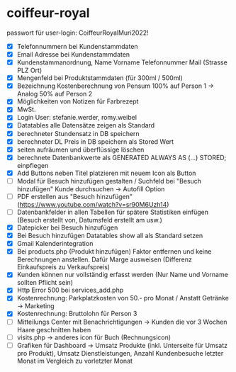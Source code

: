 # coiffeur-royal

passwort für user-login: CoiffeurRoyalMuri2022!

- [x] Telefonnummern bei Kundenstammdaten
- [x] Email Adresse bei Kundenstammdaten
- [x] Kundenstammanordnung, Name Vorname Telefonnummer Mail (Strasse PLZ Ort)
- [x] Mengenfeld bei Produktstammdaten (für 300ml / 500ml)
- [x] Bezeichnung Kostenberechnung von Pensum 100% auf Person 1 -> Analog 50% auf Person 2
- [x] Möglichkeiten von Notizen für Farbrezept
- [x] MwSt. 
- [x] Login User: stefanie.werder, romy.weibel
- [x] Datatables alle Datensätze zeigen als Standard
- [x] berechneter Stundensatz in DB speichern
- [x] berechneter DL Preis in DB speichern als Stored Wert
- [x] seiten aufräumen und überflüssige löschen
- [x] berechnete Datenbankwerte als GENERATED ALWAYS AS (...) STORED; einpflegen
- [x] Add Buttons neben Titel platzieren mit neuem Icon als Button
- [ ] Modal für Besuch hinzufügen gestalten / Suchfeld bei "Besuch hinzufügen" Kunde durchsuchen -> Autofill Option
- [ ] PDF erstellen aus "Besuch hinzufügen" (https://www.youtube.com/watch?v=sr90M6Uzh14)
- [ ] Datenbankfelder in allen Tabellen für spätere Statistiken einfügen (Besuch erstellt von, Datumsfeld erstellt am usw.)
- [x] Datepicker bei Besuch hinzufügen
- [x] Bei Besuch hinzufügen Datatables show all als Standard setzen
- [x] Gmail Kalenderintegration
- [x] Bei products.php (Produkt hinzufügen) Faktor entfernen und keine Berechnungen anstellen. Dafür Marge ausweisen (Differenz Einkaufspreis zu Verkaufspreis)
- [x] Kunden können nur vollständig erfasst werden (Nur Name und Vorname sollten Pflicht sein)
- [x] Http Error 500 bei services_add.php
- [x] Kostenrechnung: Parkplatzkosten von 50.- pro Monat / Anstatt Getränke -> Marketing
- [x] Kostenrechnung: Bruttolohn für Person 3
- [ ] Mitteilungs Center mit Benachrichtigungen -> Kunden die vor 3 Wochen Haare geschnitten haben
- [ ] visits.php -> anderes icon für Buch (Rechnungsicon)
- [ ] Grafiken für Dashboard -> Umsatz Produkte (inkl. Unterseite für Umsatz pro Produkt), Umsatz Dienstleistungen, Anzahl Kundenbesuche letzter Monat im Vergleich zu vorletzter Monat